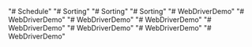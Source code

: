 "# Schedule" 
"# Sorting" 
"# Sorting" 
"# Sorting" 
"# WebDriverDemo" 
"# WebDriverDemo" 
"# WebDriverDemo" 
"# WebDriverDemo" 
"# WebDriverDemo" 
"# WebDriverDemo" 
"# WebDriverDemo" 
"# WebDriverDemo" 

